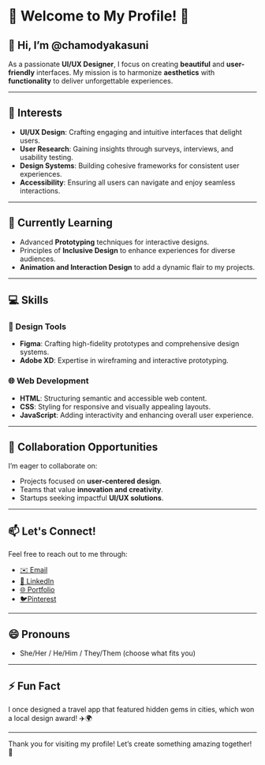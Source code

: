 # 🌟 Welcome to My Profile! 🌟

## 👋 Hi, I’m @chamodyakasuni

As a passionate **UI/UX Designer**, I focus on creating **beautiful** and **user-friendly** interfaces. My mission is to harmonize **aesthetics** with **functionality** to deliver unforgettable experiences.

---

## 👀 Interests
- **UI/UX Design**: Crafting engaging and intuitive interfaces that delight users.
- **User Research**: Gaining insights through surveys, interviews, and usability testing.
- **Design Systems**: Building cohesive frameworks for consistent user experiences.
- **Accessibility**: Ensuring all users can navigate and enjoy seamless interactions.

---

## 🌱 Currently Learning
- Advanced **Prototyping** techniques for interactive designs.
- Principles of **Inclusive Design** to enhance experiences for diverse audiences.
- **Animation and Interaction Design** to add a dynamic flair to my projects.

---

## 💻 Skills
### 🎨 Design Tools
- **Figma**: Crafting high-fidelity prototypes and comprehensive design systems.
- **Adobe XD**: Expertise in wireframing and interactive prototyping.

### 🌐 Web Development
- **HTML**: Structuring semantic and accessible web content.
- **CSS**: Styling for responsive and visually appealing layouts.
- **JavaScript**: Adding interactivity and enhancing overall user experience.

---

## 💞 Collaboration Opportunities
I’m eager to collaborate on:
- Projects focused on **user-centered design**.
- Teams that value **innovation and creativity**.
- Startups seeking impactful **UI/UX solutions**.

---

## 📫 Let's Connect!
Feel free to reach out to me through:
- [✉️ Email](mailto:chamodya.chamo21@gmail.com)
- [💼 LinkedIn](https://www.linkedin.com/in/chamodya-kasuni-757079326/)
- [🌐 Portfolio](http://chamodya.me/)
- [🐦Pinterest](https://www.pinterest.com/chamodyachamo21/)

---

## 😄 Pronouns
- She/Her / He/Him / They/Them (choose what fits you)

---

## ⚡ Fun Fact
I once designed a travel app that featured hidden gems in cities, which won a local design award! ✈️🌍

---

Thank you for visiting my profile! Let’s create something amazing together! 🚀

